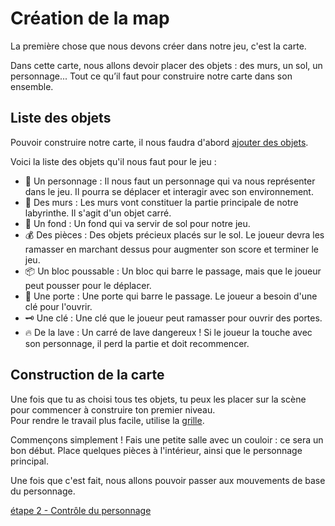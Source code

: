 # Création de la map

La première chose que nous devons créer dans notre jeu, c'est la carte.

Dans cette carte, nous allons devoir placer des objets : des murs, un sol, un personnage... Tout ce qu’il faut pour construire notre carte dans son ensemble.

## Liste des objets

Pouvoir construire notre carte, il nous faudra d'abord [ajouter des objets](https://github.com/g404-code-gaming/GDevelop_Cour/blob/main/Objets.md).

Voici la liste des objets qu'il nous faut pour le jeu :

- 🧍 Un personnage : Il nous faut un personnage qui va nous représenter dans le jeu. Il pourra se déplacer et interagir avec son environnement.
- 🧱 Des murs : Les murs vont constituer la partie principale de notre labyrinthe. Il s'agit d'un objet carré.
- 🌄 Un fond : Un fond qui va servir de sol pour notre jeu.
- 💰 Des pièces : Des objets précieux placés sur le sol. Le joueur devra les ramasser en marchant dessus pour augmenter son score et terminer le jeu.
- 📦 Un bloc poussable : Un bloc qui barre le passage, mais que le joueur peut pousser pour le déplacer.
- 🚪 Une porte : Une porte qui barre le passage. Le joueur a besoin d'une clé pour l'ouvrir.
- 🗝️ Une clé : Une clé que le joueur peut ramasser pour ouvrir des portes.
- 🔥 De la lave : Un carré de lave dangereux ! Si le joueur la touche avec son personnage, il perd la partie et doit recommencer.
  
## Construction de la carte

Une fois que tu as choisi tous tes objets, tu peux les placer sur la scène pour commencer à construire ton premier niveau.  
Pour rendre le travail plus facile, utilise la [grille](https://github.com/g404-code-gaming/GDevelop_Cour/blob/main/Grille.md).

Commençons simplement ! Fais une petite salle avec un couloir : ce sera un bon début. Place quelques pièces à l'intérieur, ainsi que le personnage principal.

Une fois que c'est fait, nous allons pouvoir passer aux mouvements de base du personnage.

[étape 2 - Contrôle du personnage](https://github.com/g404-code-gaming/Blop/blob/main/2%20-%20Contr%C3%B4le%20du%20personnage.md)


